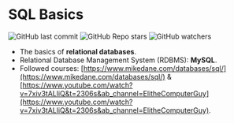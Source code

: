 # SQL Basics

![GitHub last commit](https://img.shields.io/github/last-commit/aritzLizoain/SQL-Basics)
![GitHub Repo stars](https://img.shields.io/github/stars/aritzLizoain/SQL-Basics?style=social)
![GitHub watchers](https://img.shields.io/github/watchers/aritzLizoain/SQL-Basics?style=social)

* The basics of **relational databases**. 
* Relational Database Management System (RDBMS): **MySQL**.
* Followed courses: [https://www.mikedane.com/databases/sql/](https://www.mikedane.com/databases/sql/) & [https://www.youtube.com/watch?v=7xiv3tALliQ&t=2306s&ab_channel=ElitheComputerGuy](https://www.youtube.com/watch?v=7xiv3tALliQ&t=2306s&ab_channel=ElitheComputerGuy).
